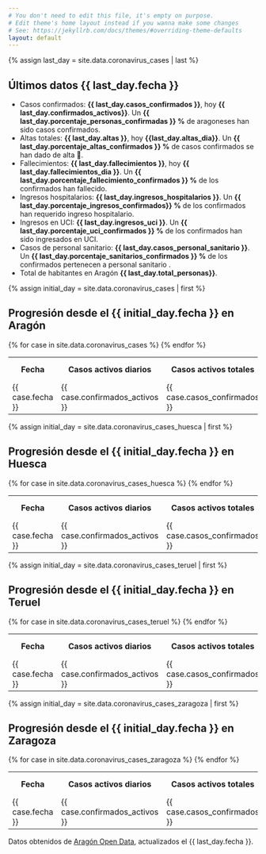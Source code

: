 ```yaml
---
# You don't need to edit this file, it's empty on purpose.
# Edit theme's home layout instead if you wanna make some changes
# See: https://jekyllrb.com/docs/themes/#overriding-theme-defaults
layout: default
---
```

<script>
  var color = Chart.helpers.color;
  var config = {
    type: 'line',
    data: {
      labels: [
        {% for case in site.data.coronavirus_cases %}
          "{{ case.fecha }}",
        {% endfor%}
      ],
      datasets: [{
        label: 'Casos activos',
        backgroundColor: color("red").alpha(0.1).rgbString(),
        borderColor: "red",
        data: [
          {% for case in site.data.coronavirus_cases %}
            {{ case.confirmados_activos }},
          {% endfor%}
        ],
      },{
        label: 'Fallecimientos',
        backgroundColor: color("black").alpha(0.8).rgbString(),
        borderColor: "black",
        data: [
          {% for case in site.data.coronavirus_cases %}
            {{ case.fallecimientos_dia }},
          {% endfor%}
        ],
      },{
        label: 'Altas',
        backgroundColor: color("green").alpha(0.8).rgbString(),
        borderColor: "green",
        data: [
          {% for case in site.data.coronavirus_cases %}
            {{ case.altas_dia }},
          {% endfor%}
        ],
      }]
    },
    options: {
      responsive: true,
      title: {
        display: true,
        text: 'Evolución del COVID-19 en Aragón'
      },
      tooltips: {
        mode: 'index',
        intersect: false,
      },
      hover: {
        mode: 'nearest',
        intersect: true
      },
      scales: {
        xAxes: [{
          display: true,
          scaleLabel: {
            display: true,
            labelString: 'Fecha'
          }
        }],
        yAxes: [{
          display: true,
          scaleLabel: {
            display: true,
          labelString: 'Casos'
          }
        }]
      }
    }
  };

  window.onload = function() {
    var ctx = document.getElementById('canvas').getContext('2d');
    window.myLine = new Chart(ctx, config);
  };
</script>
<div style="width:100%;">
		<canvas id="canvas"></canvas>
</div>

{% assign last_day = site.data.coronavirus_cases | last %}
<h2>Últimos datos {{ last_day.fecha }}</h2>
<div>
  <ul>
    <li>Casos confirmados: <b>{{ last_day.casos_confirmados }}</b>, hoy <b>{{ last_day.confirmados_activos}}</b>. Un <b>{{ last_day.porcentaje_personas_confirmadas }} %</b> de aragoneses han sido casos confirmados.</li>
    <li>Altas totales: <b>{{ last_day.altas }}</b>, hoy <b>{{last_day.altas_dia}}</b>.  Un <b>{{ last_day.porcentaje_altas_confirmados }} %</b> de casos confirmados se han dado de alta 💪.</li>
    <li>Fallecimientos: <b>{{ last_day.fallecimientos }}</b>, hoy <b>{{ last_day.fallecimientos_dia }}</b>. Un <b>{{ last_day.porcentaje_fallecimiento_confirmados }} %</b> de los confirmados han fallecido.</li>
    <li>Ingresos hospitalarios: <b>{{ last_day.ingresos_hospitalarios }}</b>. Un <b>{{ last_day.porcentaje_ingresos_confirmados}} %</b> de los confirmados han requerido ingreso hospitalario.</li>
    <li>Ingresos en UCI: <b>{{ last_day.ingresos_uci }}</b>. Un <b>{{ last_day.porcentaje_uci_confirmados }} %</b> de los confirmados han sido ingresados en UCI.</li>
    <li>Casos de personal sanitario: <b>{{ last_day.casos_personal_sanitario }}</b>. Un <b>{{ last_day.porcentaje_sanitarios_confirmados }} %</b> de los confirmados pertenecen a personal sanitario .</li> 
    <li>Total de habitantes en Aragón <b>{{ last_day.total_personas}}</b>. </li>
  </ul>
</div>

{% assign initial_day = site.data.coronavirus_cases | first %}
<h2>Progresión desde el {{ initial_day.fecha }} en Aragón</h2>
<table id ="aragon">
  <tr>
    <th>Fecha</th>
    <th>Casos activos diarios</th>
    <th>Casos activos totales</th>
    <th>Altas diarias</th>
    <th>Altas totales</th>
    <th>Fallecimientos diarios</th>
    <th>Fallecimientos totales</th>
  </tr>
  {% for case in site.data.coronavirus_cases %}
  <tr>
    <td>{{ case.fecha }}</td>
    <td>{{ case.confirmados_activos }}</td>
    <td>{{ case.casos_confirmados }}</td>
    <td>{{ case.altas_dia }}</td>
    <td>{{ case.altas }}</td>
    <td>{{ case.fallecimientos_dia }}</td>
    <td>{{ case.fallecimientos }}</td>
  </tr>
  {% endfor %}
</table>

{% assign initial_day = site.data.coronavirus_cases_huesca | first %}
<h2>Progresión desde el {{ initial_day.fecha }} en Huesca</h2>
<table id ="huesca">
  <tr>
    <th>Fecha</th>
    <th>Casos activos diarios</th>
    <th>Casos activos totales</th>
    <th>Altas diarias</th>
    <th>Altas totales</th>
    <th>Fallecimientos diarios</th>
    <th>Fallecimientos totales</th>
  </tr>
  {% for case in site.data.coronavirus_cases_huesca %}
  <tr>
    <td>{{ case.fecha }}</td>
    <td>{{ case.confirmados_activos }}</td>
    <td>{{ case.casos_confirmados }}</td>
    <td>{{ case.altas_dia }}</td>
    <td>{{ case.altas }}</td>
    <td>{{ case.fallecimientos_dia }}</td>
    <td>{{ case.fallecimientos }}</td>
  </tr>
  {% endfor %}
</table>

{% assign initial_day = site.data.coronavirus_cases_teruel | first %}
<h2>Progresión desde el {{ initial_day.fecha }} en Teruel</h2>
<table id ="teruel">
  <tr>
    <th>Fecha</th>
    <th>Casos activos diarios</th>
    <th>Casos activos totales</th>
    <th>Altas diarias</th>
    <th>Altas totales</th>
    <th>Fallecimientos diarios</th>
    <th>Fallecimientos totales</th>
  </tr>
  {% for case in site.data.coronavirus_cases_teruel %}
  <tr>
    <td>{{ case.fecha }}</td>
    <td>{{ case.confirmados_activos }}</td>
    <td>{{ case.casos_confirmados }}</td>
    <td>{{ case.altas_dia }}</td>
    <td>{{ case.altas }}</td>
    <td>{{ case.fallecimientos_dia }}</td>
    <td>{{ case.fallecimientos }}</td>
  </tr>
  {% endfor %}
</table>

{% assign initial_day = site.data.coronavirus_cases_zaragoza | first %}
<h2>Progresión desde el {{ initial_day.fecha }} en Zaragoza</h2>
<table id ="zaragoza">
  <tr>
    <th>Fecha</th>
    <th>Casos activos diarios</th>
    <th>Casos activos totales</th>
    <th>Altas diarias</th>
    <th>Altas totales</th>
    <th>Fallecimientos diarios</th>
    <th>Fallecimientos totales</th>
  </tr>
  {% for case in site.data.coronavirus_cases_zaragoza %}
  <tr>
    <td>{{ case.fecha }}</td>
    <td>{{ case.confirmados_activos }}</td>
    <td>{{ case.casos_confirmados }}</td>
    <td>{{ case.altas_dia }}</td>
    <td>{{ case.altas }}</td>
    <td>{{ case.fallecimientos_dia }}</td>
    <td>{{ case.fallecimientos }}</td>
  </tr>
  {% endfor %}
</table>


<span>Datos obtenidos de <a href="https://opendata.aragon.es/datos/catalogo/dataset/publicaciones-y-anuncios-relacionados-con-el-coronavirus-en-aragon">Aragón Open Data</a>, actualizados el {{ last_day.fecha }}.</span>